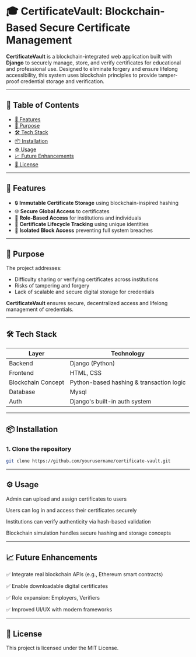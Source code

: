 
# 🎓 CertificateVault: Blockchain-Based Secure Certificate Management

**CertificateVault** is a blockchain-integrated web application built with **Django** to securely manage, store, and verify certificates for educational and professional use. Designed to eliminate forgery and ensure lifelong accessibility, this system uses blockchain principles to provide tamper-proof credential storage and verification.

---

## 📌 Table of Contents
- [🔐 Features](#-features)
- [🚀 Purpose](#-purpose)
- [🛠️ Tech Stack](#️-tech-stack)
- [📦 Installation](#-installation)
- [⚙️ Usage](#️-usage)
- [📈 Future Enhancements](#-future-enhancements)
- [📄 License](#-license)

---

## 🔐 Features

- 🔒 **Immutable Certificate Storage** using blockchain-inspired hashing
- 🌐 **Secure Global Access** to certificates
- 🔐 **Role-Based Access** for institutions and individuals
- 📄 **Certificate Lifecycle Tracking** using unique identities
- 🧱 **Isolated Block Access** preventing full system breaches

---

## 🚀 Purpose

The project addresses:
- Difficulty sharing or verifying certificates across institutions
- Risks of tampering and forgery
- Lack of scalable and secure digital storage for credentials

**CertificateVault** ensures secure, decentralized access and lifelong management of credentials.

---

## 🛠️ Tech Stack

| Layer        | Technology     |
|--------------|----------------|
| Backend      | Django (Python)|
| Frontend     | HTML, CSS      |
| Blockchain Concept | Python-based hashing & transaction logic |
| Database     | Mysql |
| Auth         | Django's built-in auth system |

---

## 📦 Installation

### 1. Clone the repository
```bash
git clone https://github.com/yourusername/certificate-vault.git
```

---

## ⚙️ Usage
Admin can upload and assign certificates to users

Users can log in and access their certificates securely

Institutions can verify authenticity via hash-based validation

Blockchain simulation handles secure hashing and storage concepts

---

## 📈 Future Enhancements
✅ Integrate real blockchain APIs (e.g., Ethereum smart contracts)

✅ Enable downloadable digital certificates

✅ Role expansion: Employers, Verifiers

✅ Improved UI/UX with modern frameworks

---

## 📄 License
This project is licensed under the MIT License.


